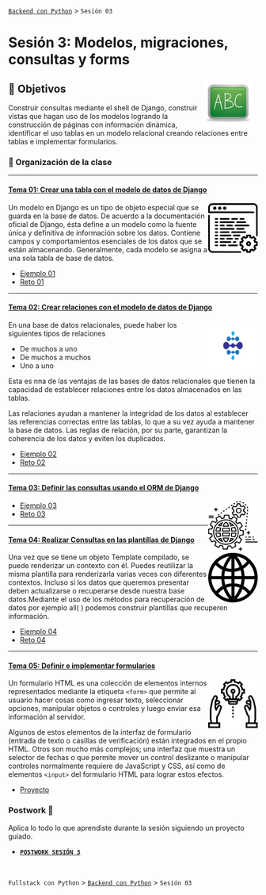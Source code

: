 [`Backend con Python`](../Readme.md) > `Sesión 03`
# Sesión 3: Modelos, migraciones, consultas y forms

<img src="img/pizarron.png" align="right" height="100" width="100" hspace="10">

## :dart: Objetivos

Construir consultas mediante el shell de Django, construir vistas que hagan uso de los modelos logrando la construcción de páginas con información dinámica, identificar el uso tablas en un modelo relacional creando relaciones entre tablas e implementar formularios.

### 📂 Organización de la clase
***


#### <ins>Tema 01: Crear una tabla con el modelo de datos de Django</ins>
<img src="img/imagen1.png" align="right" height="100" width="100">

Un modelo en Django es un tipo de objeto especial que se guarda en la base de datos. De acuerdo a la documentación oficial de Django, ésta define a un modelo como la fuente única y definitiva de información sobre los datos. Contiene campos y comportamientos esenciales de los datos que se están almacenando. Generalmente, cada modelo se asigna a una sola tabla de base de datos.


   - [Ejemplo 01](Ejemplo-01)
   - [Reto 01](Reto-01)

***
#### <ins>Tema 02: Crear relaciones con el modelo de datos de Django</ins>
<img src="img/imagen2.png" align="right" height="100" width="100">


En una base de datos relacionales, puede haber los siguientes tipos de relaciones

- De muchos a uno
- De muchos a muchos
- Uno a uno

Esta es nna de las ventajas de las bases de datos relacionales que tienen la capacidad de establecer relaciones entre los datos almacenados en las tablas.

Las relaciones ayudan a mantener la integridad de los datos al establecer las referencias correctas entre las tablas, lo que a su vez ayuda a mantener la base de datos. Las reglas de relación, por su parte, garantizan la coherencia de los datos y eviten los duplicados.



   - [Ejemplo 02](Ejemplo-02)
   - [Reto 02](Reto-02)

***
#### <ins>Tema 03: Definir las consultas usando el ORM de Django</ins>
<img src="img/imagen3.png" align="right" height="100" width="100">

   - [Ejemplo 03](Ejemplo-03)
   - [Reto 03](Reto-03)

***
#### <ins>Tema 04: Realizar Consultas en las plantillas de Django</ins>
<img src="img/imagen4.png" align="right" height="100" width="100">

Una vez que se tiene un objeto Template compilado, se puede renderizar un contexto con él. Puedes reutilizar la misma plantilla para renderizarla varias veces con diferentes contextos. Incluso si los datos que queremos presentar deben actualizarse o recuperarse desde nuestra base datos.Mediante el uso de los métodos para recuperación de datos por ejemplo all( ) podemos construir plantillas que recuperen información.



   - [Ejemplo 04](Ejemplo-04)
   - [Reto 04](Reto-04)

***
#### <ins>Tema 05: Definir e implementar formularios</ins>
<img src="img/imagen5.png" align="right" height="100" width="100">

Un formulario HTML es una colección de elementos internos representados mediante la etiqueta `<form>` que permite al usuario hacer cosas como ingresar texto, seleccionar opciones, manipular objetos o controles y luego enviar esa información al servidor.

Algunos de estos elementos de la interfaz de formulario (entrada de texto o casillas de verificación) están integrados en el propio HTML. Otros son mucho más complejos; una interfaz que muestra un selector de fechas o que permite mover un control deslizante o manipular controles normalmente requiere de JavaScript y CSS, así como de elementos `<input>` del formulario HTML para lograr estos efectos.


   - [Proyecto](Ejemplo-05)


### Postwork :memo:
Aplica lo todo lo que aprendiste durante la sesión siguiendo un proyecto guiado.

- [**`POSTWORK SESIÓN 3`**](Postwork/Readme.md)

<br/>



`Fullstack con Python` > [`Backend con Python`](../Readme.md) > `Sesión 03`
